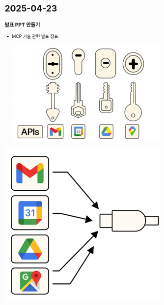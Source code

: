 # 2025-04-23

### 발표 PPT 만들기

- MCP 기술 관련 발표 장표
    
    ![ChatGPT Image 2025년 4월 23일 오후 03_19_01.png](ChatGPT_Image_2025%EB%85%84_4%EC%9B%94_23%EC%9D%BC_%EC%98%A4%ED%9B%84_03_19_01.png)
    

![ChatGPT Image 2025년 4월 23일 오후 04_37_06.png](ChatGPT_Image_2025%EB%85%84_4%EC%9B%94_23%EC%9D%BC_%EC%98%A4%ED%9B%84_04_37_06.png)